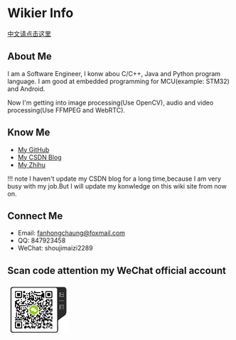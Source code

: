 # Wikier Info
[中文请点击这里](about-zh.md)

## About Me
I am a Software Engineer, I konw abou C/C++, Java and Python program language.
I am good at embedded programming for MCU(example: STM32) and Android.

Now I'm getting into image processing(Use OpenCV), audio and video processing(Use FFMPEG and WebRTC).

## Know Me
* [My GitHub](https://github.com/FanHongchuang)
* [My CSDN Blog](https://blog.csdn.net/jiasike)
* [My Zhihu](https://www.zhihu.com/people/fhc2019/activities)

!!! note
    I haven't update my CSDN blog for a long time,because I am very busy with my job.But I will update my konwledge on this wiki site from now on.


## Connect Me
* Email: fanhongchaung@foxmail.com
* QQ: 847923458
* WeChat: shoujimaizi2289

## Scan code attention my WeChat official account
![weixingongzhonghao](assets/images/weixingongzhonghao.png)
